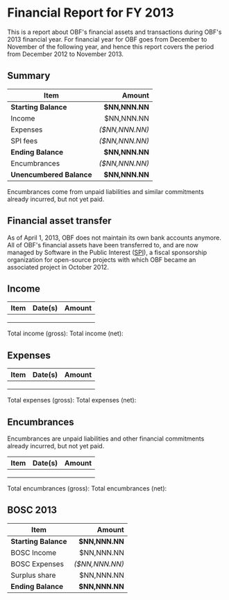 # Financial Report for FY 2013

This is a report about OBF's financial assets and transactions during OBF's 2013 financial year. For financial year for OBF goes from December to November of the following year, and hence this report covers the period from December 2012 to November 2013.

## Summary

| Item                   | Amount         |
|------------------------|---------------:|
| **Starting Balance**   | **$NN,NNN.NN** |
| Income                 |   $NN,NNN.NN   |
| Expenses               | _($NN,NNN.NN)_ |
| SPI fees               | _($NN,NNN.NN)_ |
| **Ending Balance**     | **$NN,NNN.NN** |
| Encumbrances           | _($NN,NNN.NN)_ |
|**Unencumbered Balance**| **$NN,NNN.NN** |

Encumbrances come from unpaid liabilities and similar commitments already incurred, but not yet paid.

## Financial asset transfer

As of April 1, 2013, OBF does not maintain its own bank accounts anymore. All of OBF's financial assets have been transferred to, and are now managed by Software in the Public Interest ([SPI]), a fiscal sponsorship organization for open-source projects with which OBF became an associated project in October 2012.

## Income

| Item   | Date(s)  | Amount  |
|--------|----------|--------:|
|        |   |   |
|        |   |   |
|        |   |   |

Total income (gross):
Total income (net):

## Expenses

| Item   | Date(s)  | Amount  |
|--------|----------|--------:|
|        |   |   |
|        |   |   |
|        |   |   |

Total expenses (gross):
Total expenses (net):

## Encumbrances

Encumbrances are unpaid liabilities and other financial commitments already incurred, but not yet paid.

| Item   | Date(s)  | Amount  |
|--------|----------|--------:|
|        |   |   |
|        |   |   |
|        |   |   |

Total encumbrances (gross):
Total encumbrances (net):

## BOSC 2013

| Item                 | Amount         |
|----------------------|---------------:|
| **Starting Balance** | **$NN,NNN.NN** |
| BOSC Income          |   $NN,NNN.NN   |
| BOSC Expenses        | _($NN,NNN.NN)_ |
| Surplus share        |   $NN,NNN.NN   |
| **Ending Balance**   | **$NN,NNN.NN** |

[SPI]: http://spi-inc.org
